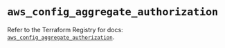 # `aws_config_aggregate_authorization`

Refer to the Terraform Registry for docs: [`aws_config_aggregate_authorization`](https://registry.terraform.io/providers/hashicorp/aws/5.95.0/docs/resources/config_aggregate_authorization).
